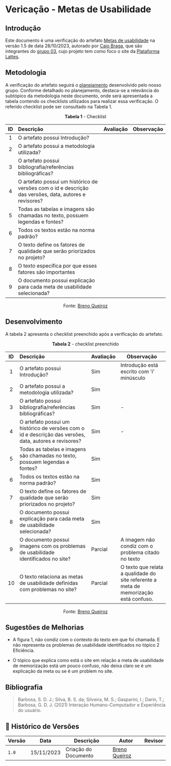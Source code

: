 # Vericação - Metas de Usabilidade

## Introdução

Este documento é uma verificação do artefato 
[Metas de usabilidade](https://interacao-humano-computador.github.io/2023.2-PlataformaLattes/analise-de-requisitos/metas-de-usabilidade/)
na versão 1.5 de data 28/10/2023, autorado por [Caio Braga](https://github.com/),
que são integrantes do 
[grupo 03](https://interacao-humano-computador.github.io/2023.2-PlataformaLattes/Design%2C%20Avalia%C3%A7%C3%A3o%20e%20Desenvolvimento/N%C3%ADvel%2001/An%C3%A1lise%20de%20tarefas/planej-hta/),
cujo projeto tem como foco o site da [Plataforma Lattes](https://www.lattes.cnpq.br/).

## Metodologia

A verificação do artefato seguirá o [planejamento](https://interacao-humano-computador.github.io/2023.2-Ventoy/verificacao/planejamendoDaVerificacao/)
desenvolvido pelo nosso grupo. Conforme detalhado no planejamento, destaca-se a relevância do subtópico
da metodologia neste documento, onde será apresentada a tabela contendo os checklists utilizados para
realizar essa verificação. O referido checklist pode ser consultado na Tabela 1.

<center>

**Tabela 1** - Checklist

| ID | Descrição | Avaliação | Observação |
|:-: | :-------- | --------- | ---------- |
| 1  | O artefato possui Introdução?| 
| 2  | O artefato possui a metodologia utilizada?|  
| 3  | O artefato possui bibliografia/referências bibliográficas? |  |
| 4  | O artefato possui um histórico de versões com o id e descrição das versões, data, autores e revisores? |  
| 5  | Todas as tabelas e imagens são chamadas no texto, possuem legendas e fontes? |  | 
| 6  | Todos os textos estão na norma padrão? |  
| 7  | O texto define os fatores de qualidade que serão priorizados no projeto? |
| 8  | O texto especifica por que esses fatores são importantes | 
| 9  | O documento possui explicação para cada meta de usabilidade selecionada? | 

Fonte: [Breno Queiroz](https://github.com/brenob6)

</center>

## Desenvolvimento

A tabela 2 apresenta o checklist preenchido após a verificação do artefato.

<center>

**Tabela 2** - checklist preenchido

| ID | Descrição | Avaliação | Observação |
|:-: | :-------- | --------- | ---------- |
| 1  | O artefato possui Introdução?| Sim | Introdução está escrito com 'i' minúsculo |
| 2  | O artefato possui a metodologia utilizada?| Sim |
| 3  | O artefato possui bibliografia/referências bibliográficas? | Sim | -  |
| 4  | O artefato possui um histórico de versões com o id e descrição das versões, data, autores e revisores? | Sim | - |
| 5  | Todas as tabelas e imagens são chamadas no texto, possuem legendas e fontes? | Sim | |
| 6  | Todos os textos estão na norma padrão? | Sim | |
| 7  | O texto define os fatores de qualidade que serão priorizados no projeto? | Sim |
| 8  | O documento possui explicação para cada meta de usabilidade selecionada? | Sim | 
| 9  | O documento possui imagens com os problemas de usabilidade identificados no site? | Parcial | A imagem não condiz com o problema citado no texto |
| 10 | O texto relaciona as metas de usabilidade definidas com problemas no site? | Parcial | O texto que relata a  qualidade do site referente a meta de memorização está confuso. |


Fonte: [Breno Queiroz](https:github.com/brenob6)

</center>

## Sugestões de Melhorias

- A figura 1, não condiz com o contexto do texto em que foi chamada. E não representa os problemas de
usabilidade identificados no tópico 2 Eficiência.

- O tópico que explica como está o site em relação a meta de usabilidade de memorização está
um pouco confuso, não deixa claro se é um explicação da meta ou se é um problem no site.


## Bibliografia

> Barbosa, S. D. J.; Silva, B. S. da; Silveira, M. S.; Gasparini, I.; Darin, T.; Barbosa, G. D. J. (2021) Interação Humano-Computador e Experiência do usuário.

## 📑 Histórico de Versões

| Versão | Data     | Descrição | Autor| Revisor|
| ------ | -------- | --------- | ---- | -----|
| `1.0`  | 15/11/2023 | Criação do Documento | [Breno Queiroz](https://github.com/brenob6) | [](https://github.com/) |
